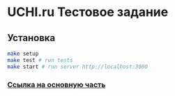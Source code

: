 # UCHI.ru Тестовое задание

## Установка

```sh
make setup
make test # run tests
make start # run server http://localhost:3000
```


### [Ссылка на основную часть](https://github.com/springmelody/uchiru-test)